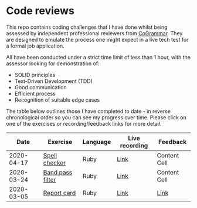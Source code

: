 # Code reviews

This repo contains coding challenges that I have done whilst being assessed by independent professional reviewers from [CoGrammar](https://www.cogrammar.com/). They are designed to emulate the process one might expect in a live tech test for a formal job application.

All have been conducted under a strict time limit of less than 1 hour, with the assessor looking for demonstration of:
- SOLID principles
- Test-Driven Development (TDD)
- Good communication
- Efficient process
- Recognition of suitable edge cases

The table below outlines those I have completed to date - in reverse chronological order so you can see my progress over time. Please click on one of the exercises or recording/feedback links for more detail.

| Date | Exercise | Language | Live recording | Feedback |
| ------------- | ------------- | ------------- | ------------- | ------------- |
| 2020-04-17  | [Spell checker](code-review-3) | Ruby | [Link](https://www.youtube.com/watch?v=Fehc2HlOc6M)  | Content Cell  |
| 2020-03-24  | [Band pass filter](code-review-2) | Ruby | [Link](https://www.youtube.com/watch?v=MWi1OaEnx8A)  | Content Cell  |
| 2020-03-05  | [Report card](code-review-1) | Ruby | [Link](https://www.youtube.com/watch?v=vGxOZcuRls4)  | [Link](2020-03-05-Orange_Jynx_27-feedback.pdf)  |